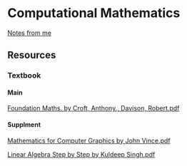 # Computational Mathematics

[Notes from me](https://github.com/ccy05327/CM/tree/main/Notes)

## Resources

### Textbook

#### Main
[Foundation Maths. by Croft, Anthony., Davison, Robert.pdf]()

#### Supplment
[Mathematics for Computer Graphics by John Vince.pdf](https://github.com/waystolearn/CM/files/6119984/Mathematics.for.Computer.Graphics.PDFDrive.pdf)

[Linear Algebra Step by Step by Kuldeep Singh.pdf](https://github.com/waystolearn/CM/files/6119983/Linear.Algebra_.Step.by.Step.PDFDrive.pdf)
